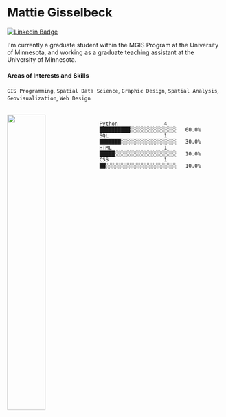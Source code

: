 <h1 align="left">Mattie Gisselbeck</h1>


[![Linkedin Badge](https://img.shields.io/badge/-mattiegisselbeck-blue?style=flat-square&logo=Linkedin&logoColor=white&link=https://www.linkedin.com/in/mattiegisselbeck/)](https://www.linkedin.com/in/mattiegisselbeck/)

I'm currently a graduate student within the MGIS Program at the University of Minnesota, and working as a graduate teaching assistant at the University of Minnesota.


#### Areas of Interests and Skills
`GIS Programming`, `Spatial Data Science`, `Graphic Design`, `Spatial Analysis`, `Geovisualization`, `Web Design`

<br>
<a href="https://github.com/mattiegisselbeck/github-readme-stats"><img align="left" width="42%" src="https://github-readme-stats.vercel.app/api/top-langs/?username=mattiegisselbeck&layout=compact&theme=github_dark" /></a>


```text
Python               4        ██████████░░░░░░░░░░░░░░░   60.0% 
SQL                  1        ███████░░░░░░░░░░░░░░░░░░   30.0% 
HTML                 1        █████░░░░░░░░░░░░░░░░░░░░   10.0% 
CSS                  1        ██░░░░░░░░░░░░░░░░░░░░░░░   10.0%

```
